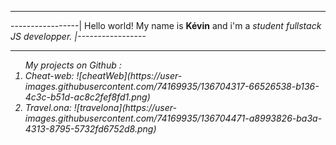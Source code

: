 <hr />
-----------------| Hello world! My name is <b>Kévin</b> and i'm a <i>student<i/> fullstack JS developper. |-----------------
<hr />
  <ol> My projects on Github :
    <li>Cheat-web: 
      ![cheatWeb](https://user-images.githubusercontent.com/74169935/136704317-66526538-b136-4c3c-b51d-ac8c2fef8fd1.png)
    </li>
    <li>Travel.ona:
      ![travelona](https://user-images.githubusercontent.com/74169935/136704471-a8993826-ba3a-4313-8795-5732fd6752d8.png)
    </li>
  </ol>  
